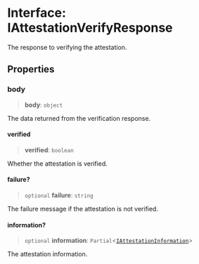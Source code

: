 # Interface: IAttestationVerifyResponse

The response to verifying the attestation.

## Properties

### body

> **body**: `object`

The data returned from the verification response.

#### verified

> **verified**: `boolean`

Whether the attestation is verified.

#### failure?

> `optional` **failure**: `string`

The failure message if the attestation is not verified.

#### information?

> `optional` **information**: `Partial`\<[`IAttestationInformation`](IAttestationInformation.md)\>

The attestation information.
